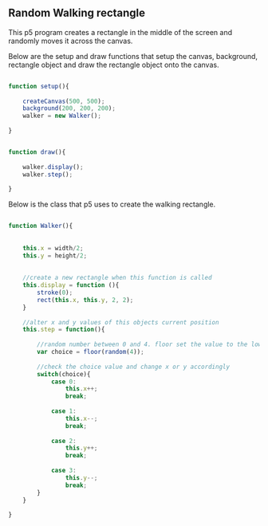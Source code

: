 ## Random Walking rectangle

This p5 program creates a rectangle in the middle of the screen and randomly moves it across the canvas.

Below are the setup and draw functions that setup the canvas, background, rectangle object and draw the rectangle object onto the canvas.

```javascript

function setup(){
	
	createCanvas(500, 500);
	background(200, 200, 200);
	walker = new Walker();
	
}


function draw(){
	
	walker.display();
	walker.step();
	
}


```

Below is the class that p5 uses to create the walking rectangle.

```javascript

function Walker(){
	
	
	this.x = width/2;
	this.y = height/2;
	
	
	//create a new rectangle when this function is called
	this.display = function (){
		stroke(0);
		rect(this.x, this.y, 2, 2);
	}
	
	//alter x and y values of this objects current position
	this.step = function(){
		
		//random number between 0 and 4. floor set the value to the lowest integer.
		var choice = floor(random(4));
		
		//check the choice value and change x or y accordingly
		switch(choice){
			case 0:
				this.x++;
				break;
				
			case 1:
				this.x--;
				break;
				
			case 2:
				this.y++;
				break;
				
			case 3:
				this.y--;
				break;
		}
	}
	
}

```
